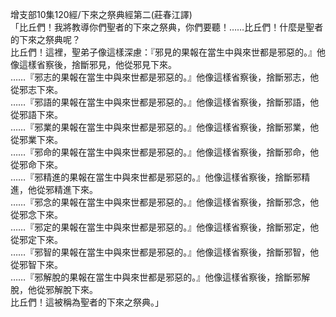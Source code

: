 增支部10集120經/下來之祭典經第二(莊春江譯)  
「比丘們！我將教導你們聖者的下來之祭典，你們要聽！……比丘們！什麼是聖者的下來之祭典呢？  
比丘們！這裡，聖弟子像這樣深慮：『邪見的果報在當生中與來世都是邪惡的。』他像這樣省察後，捨斷邪見，他從邪見下來。  
……『邪志的果報在當生中與來世都是邪惡的。』他像這樣省察後，捨斷邪志，他從邪志下來。  
……『邪語的果報在當生中與來世都是邪惡的。』他像這樣省察後，捨斷邪語，他從邪語下來。  
……『邪業的果報在當生中與來世都是邪惡的。』他像這樣省察後，捨斷邪業，他從邪業下來。  
……『邪命的果報在當生中與來世都是邪惡的。』他像這樣省察後，捨斷邪命，他從邪命下來。  
……『邪精進的果報在當生中與來世都是邪惡的。』他像這樣省察後，捨斷邪精進，他從邪精進下來。  
……『邪念的果報在當生中與來世都是邪惡的。』他像這樣省察後，捨斷邪念，他從邪念下來。  
……『邪定的果報在當生中與來世都是邪惡的。』他像這樣省察後，捨斷邪定，他從邪定下來。  
……『邪智的果報在當生中與來世都是邪惡的。』他像這樣省察後，捨斷邪智，他從邪智下來。  
……『邪解脫的果報在當生中與來世都是邪惡的。』他像這樣省察後，捨斷邪解脫，他從邪解脫下來。  
比丘們！這被稱為聖者的下來之祭典。」  
  
  
